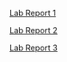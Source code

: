 [Lab Report 1](https://stellaji.github.io/cse15l-lab-reports/lab-report-1-week-2.html)

[Lab Report 2](https://stellaji.github.io/cse15l-lab-reports/lab-report-2-week-4.html)

[Lab Report 3](https://stellaji.github.io/cse15l-lab-reports/lab-report-3-week-6.html)
